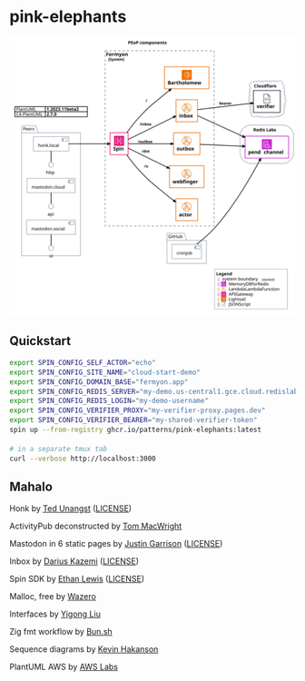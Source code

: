 # pink-elephants

<picture>
 <source media="(prefers-color-scheme: dark)" srcset="/bartholomew/static/diagram-dark-peop.png">
 <source media="(prefers-color-scheme: light)" srcset="/bartholomew/static/diagram-peop.svg">
 <img alt="diagram" src="/bartholomew/static/diagram-peop.svg">
</picture>

## Quickstart
```bash
export SPIN_CONFIG_SELF_ACTOR="echo" 
export SPIN_CONFIG_SITE_NAME="cloud-start-demo"
export SPIN_CONFIG_DOMAIN_BASE="fermyon.app" 
export SPIN_CONFIG_REDIS_SERVER="my-demo.us-central1.gce.cloud.redislabs.com:1122" 
export SPIN_CONFIG_REDIS_LOGIN="my-demo-username" 
export SPIN_CONFIG_VERIFIER_PROXY="my-verifier-proxy.pages.dev" 
export SPIN_CONFIG_VERIFIER_BEARER="my-shared-verifier-token" 
spin up --from-registry ghcr.io/patterns/pink-elephants:latest

# in a separate tmux tab
curl --verbose http://localhost:3000
```

## Mahalo
Honk
  by [Ted Unangst](https://humungus.tedunangst.com/r/honk) ([LICENSE](https://humungus.tedunangst.com/r/honk/v/tip/f/LICENSE))

ActivityPub deconstructed
  by [Tom MacWright](https://macwright.com/2022/12/09/activitypub.html)

Mastodon in 6 static pages
  by [Justin Garrison](https://github.com/rothgar/static-mastodon/) ([LICENSE](https://github.com/rothgar/static-mastodon/blob/main/LICENSE))

Inbox
  by [Darius Kazemi](https://github.com/dariusk/express-activitypub) ([LICENSE](https://github.com/dariusk/express-activitypub/blob/master/LICENSE-MIT))

Spin SDK
 by [Ethan Lewis](https://github.com/elewis787/spin-zig) ([LICENSE](https://github.com/elewis787/spin-zig/blob/main/LICENSE))

Malloc, free
 by [Wazero](https://wazero.io/languages/zig/)

Interfaces
 by [Yigong Liu](https://github.com/yglcode/zig_interfaces)

Zig fmt workflow
 by [Bun.sh](https://github.com/oven-sh/bun/)

Sequence diagrams
 by [Kevin Hakanson](https://aws.amazon.com/blogs/architecture/sequence-diagrams-enrich-your-understanding-of-distributed-architectures/)

PlantUML AWS
 by [AWS Labs](https://github.com/awslabs/aws-icons-for-plantuml)


